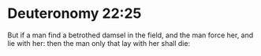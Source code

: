 # Deuteronomy 22:25

But if a man find a betrothed damsel in the field, and the man force her, and lie with her: then the man only that lay with her shall die: